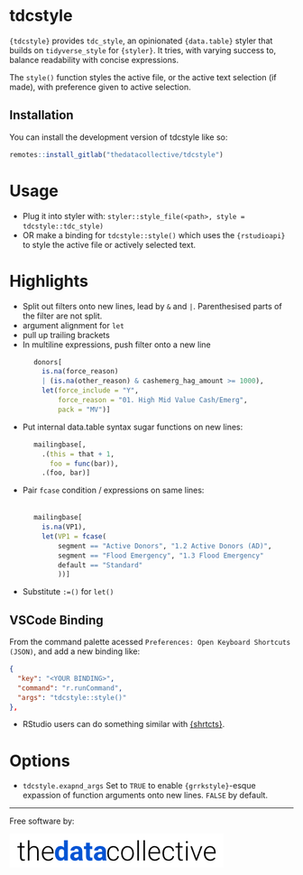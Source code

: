 
# tdcstyle

`{tdcstyle}` provides `tdc_style`, an opinionated `{data.table}` styler that builds on `tidyverse_style` for `{styler}`. It tries, with varying success to, balance readability with concise expressions.

The `style()` function styles the active file, or the active text selection (if made), with preference given to active selection.

## Installation

You can install the development version of tdcstyle like so:

``` r
remotes::install_gitlab("thedatacollective/tdcstyle")
```

# Usage

  - Plug it into styler with: `styler::style_file(<path>, style = tdcstyle::tdc_style)`
  - OR make a binding for `tdcstyle::style()` which uses the `{rstudioapi}` to style the active file or actively selected text.

# Highlights

* Split out filters onto new lines, lead by `&` and `|`. Parenthesised parts of the filter are not split.
* argument alignment for `let`
* pull up trailing brackets
* In multiline expressions, push filter onto a new line

```r
      donors[
        is.na(force_reason)
        | (is.na(other_reason) & cashemerg_hag_amount >= 1000),
        let(force_include = "Y",
            force_reason = "01. High Mid Value Cash/Emerg",
            pack = "MV")]
```

* Put internal data.table syntax sugar functions on new lines:

```r
      mailingbase[,
        .(this = that + 1,
          foo = func(bar)),
        .(foo, bar)]

```

* Pair `fcase` condition / expressions on same lines:

```r

      mailingbase[
        is.na(VP1),
        let(VP1 = fcase(
            segment == "Active Donors", "1.2 Active Donors (AD)",
            segment == "Flood Emergency", "1.3 Flood Emergency"
            default == "Standard"
            ))]

```

* Substitute `:=()` for `let()`

## VSCode Binding

From the command palette acessed `Preferences: Open Keyboard Shortcuts (JSON)`, and add a new binding like:

```json
{
  "key": "<YOUR BINDING>",
  "command": "r.runCommand",
  "args": "tdcstyle::style()"
},
```

* RStudio users can do something similar with [{shrtcts}](https://github.com/gadenbuie/shrtcts).

# Options

- `tdcstyle.exapnd_args` Set to `TRUE` to enable `{grrkstyle}`-esque expassion of function arguments onto new lines. `FALSE` by default.

---

Free software by:

![The data collective logo](inst/images/thedatacollective.png)
